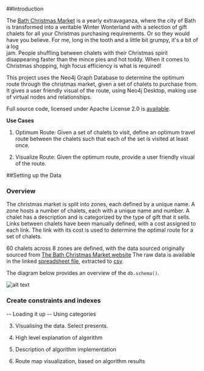 ##Introduction

The [Bath Christmas Market](https://bathchristmasmarket.co.uk) is a yearly extravaganza, where the city of Bath is 
transformed into a veritable Winter Wonterland with a selection of gift chalets for all your Christmas purchasing 
requirements. Or so they would have you believe. For me, long in the tooth and a little bit grumpy, it's a bit of a log  
jam. People shuffling between chalets with their Christmas spirit disappearing faster than the mince pies 
and hot toddy. When it comes to Christmas shopping, high focus efficiency is what is required! 

This project uses the Neo4j Graph Database to determine the optimum route through the christmas market, given 
a set of chalets to purchase from. It gives a user friendly visual of the route, using Neo4j Desktop, making use of 
virtual nodes and relationships.

Full source code, licensed under Apache License 2.0 is [available](https://github.com/dbarton-uk/christmas-market).

 
**Use Cases**

1. Optimum Route: Given a set of chalets to visit, define an optimum travel route between the chalets such that each of 
the set is visited at least once.
 
2. Visualize Route: Given the optimum route, provide a user friendly visual of the route.

##Setting up the Data

### Overview

The christmas market is split into zones, each defined by a unique name. A zone hosts a number of chalets, each with a 
unique name and number. A chalet has a description and is categorized by the type of gift that it sells. Links between 
chalets have been manually defined, with a cost assigned to each link. The link with its cost is used to determine the 
optimal route for a set of chalets.
 
60 chalets across 8 zones are defined, with the data sourced originally sourced from [The Bath Christmas Market website](https://bathchristmasmarket.co.uk) 
The raw data is available in the linked [spreadsheet file](https://github.com/dbarton-uk/christmas-market/blob/master/ChristmasMarket.numbers), 
extracted to [csv](https://github.com/dbarton-uk/christmas-market/tree/master/data).

The diagram below provides an overview of the `db.schema()`.

![alt text](https://github.com/dbarton-uk/christmas-market/blob/master/docs/db_schema.png?raw=true "the schema")


### Create constraints and indexes






-- Loading it up
-- Using categories

3) Visualising the data. Select presents.

4) High level explanation of algorithm

5) Description of algorithm implementation

6) Route map visualization, based on algorithm results

